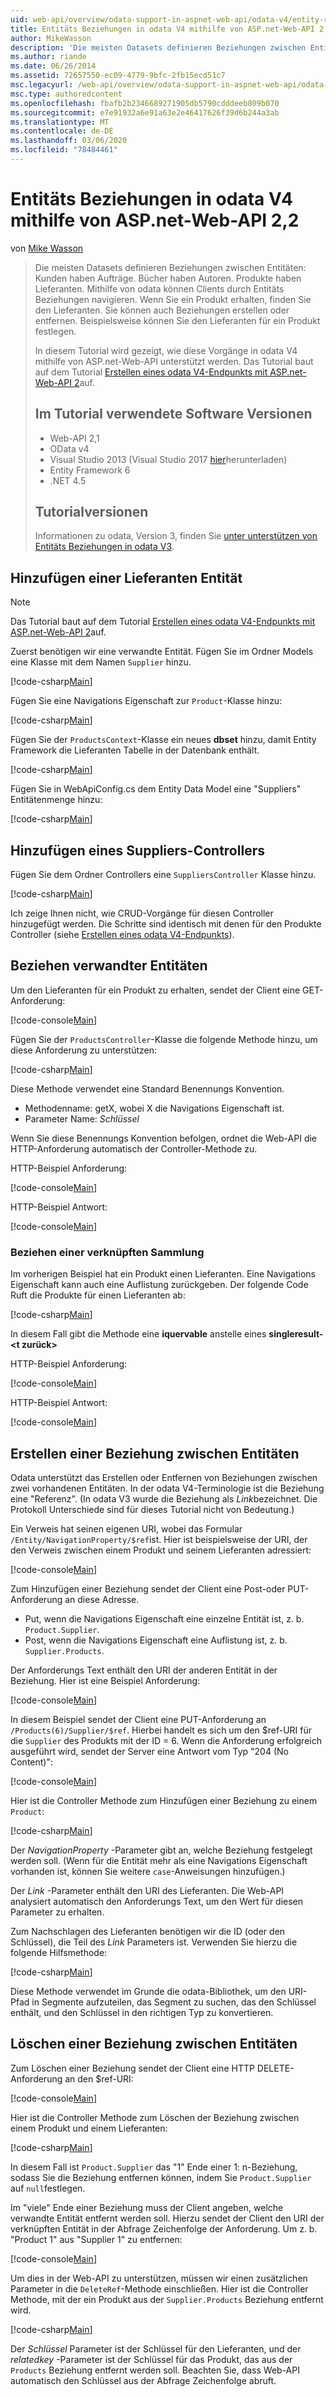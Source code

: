 ```yaml
---
uid: web-api/overview/odata-support-in-aspnet-web-api/odata-v4/entity-relations-in-odata-v4
title: Entitäts Beziehungen in odata V4 mithilfe von ASP.net-Web-API 2,2 | Microsoft-Dokumentation
author: MikeWasson
description: 'Die meisten Datasets definieren Beziehungen zwischen Entitäten: Kunden haben Aufträge. Bücher haben Autoren. Produkte haben Lieferanten. Mithilfe von odata können Clients navigieren...'
ms.author: riande
ms.date: 06/26/2014
ms.assetid: 72657550-ec09-4779-9bfc-2fb15ecd51c7
msc.legacyurl: /web-api/overview/odata-support-in-aspnet-web-api/odata-v4/entity-relations-in-odata-v4
msc.type: authoredcontent
ms.openlocfilehash: fbafb2b2346689271905db5790cdddeeb809b070
ms.sourcegitcommit: e7e91932a6e91a63e2e46417626f39d6b244a3ab
ms.translationtype: MT
ms.contentlocale: de-DE
ms.lasthandoff: 03/06/2020
ms.locfileid: "78484461"
---
```

# <a name="entity-relations-in-odata-v4-using-aspnet-web-api-22"></a>Entitäts Beziehungen in odata V4 mithilfe von ASP.net-Web-API 2,2

von [Mike Wasson](https://github.com/MikeWasson)

> Die meisten Datasets definieren Beziehungen zwischen Entitäten: Kunden haben Aufträge. Bücher haben Autoren. Produkte haben Lieferanten. Mithilfe von odata können Clients durch Entitäts Beziehungen navigieren. Wenn Sie ein Produkt erhalten, finden Sie den Lieferanten. Sie können auch Beziehungen erstellen oder entfernen. Beispielsweise können Sie den Lieferanten für ein Produkt festlegen.
>
> In diesem Tutorial wird gezeigt, wie diese Vorgänge in odata V4 mithilfe von ASP.net-Web-API unterstützt werden. Das Tutorial baut auf dem Tutorial [Erstellen eines odata V4-Endpunkts mit ASP.net-Web-API 2](create-an-odata-v4-endpoint.md)auf.
>
> ## <a name="software-versions-used-in-the-tutorial"></a>Im Tutorial verwendete Software Versionen
>
> - Web-API 2,1
> - OData v4
> - Visual Studio 2013 (Visual Studio 2017 [hier](https://visualstudio.microsoft.com/downloads/?utm_medium=microsoft&utm_source=docs.microsoft.com&utm_campaign=button+cta&utm_content=download+vs2017)herunterladen)
> - Entity Framework 6
> - .NET 4.5
>
> ## <a name="tutorial-versions"></a>Tutorialversionen
>
> Informationen zu odata, Version 3, finden Sie [unter unterstützen von Entitäts Beziehungen in odata V3](https://asp.net/web-api/overview/odata-support-in-aspnet-web-api/odata-v3/working-with-entity-relations).

## <a name="add-a-supplier-entity"></a>Hinzufügen einer Lieferanten Entität

> [!NOTE]
> Das Tutorial baut auf dem Tutorial [Erstellen eines odata V4-Endpunkts mit ASP.net-Web-API 2](create-an-odata-v4-endpoint.md)auf.

Zuerst benötigen wir eine verwandte Entität. Fügen Sie im Ordner Models eine Klasse mit dem Namen `Supplier` hinzu.

[!code-csharp[Main](entity-relations-in-odata-v4/samples/sample1.cs)]

Fügen Sie eine Navigations Eigenschaft zur `Product`-Klasse hinzu:

[!code-csharp[Main](entity-relations-in-odata-v4/samples/sample2.cs?highlight=13-15)]

Fügen Sie der `ProductsContext`-Klasse ein neues **dbset** hinzu, damit Entity Framework die Lieferanten Tabelle in der Datenbank enthält.

[!code-csharp[Main](entity-relations-in-odata-v4/samples/sample3.cs?highlight=10)]

Fügen Sie in WebApiConfig.cs dem Entity Data Model eine &quot;Suppliers&quot; Entitätenmenge hinzu:

[!code-csharp[Main](entity-relations-in-odata-v4/samples/sample4.cs?highlight=6)]

## <a name="add-a-suppliers-controller"></a>Hinzufügen eines Suppliers-Controllers

Fügen Sie dem Ordner Controllers eine `SuppliersController` Klasse hinzu.

[!code-csharp[Main](entity-relations-in-odata-v4/samples/sample5.cs)]

Ich zeige Ihnen nicht, wie CRUD-Vorgänge für diesen Controller hinzugefügt werden. Die Schritte sind identisch mit denen für den Produkte Controller (siehe [Erstellen eines odata V4-Endpunkts](create-an-odata-v4-endpoint.md)).

## <a name="getting-related-entities"></a>Beziehen verwandter Entitäten

Um den Lieferanten für ein Produkt zu erhalten, sendet der Client eine GET-Anforderung:

[!code-console[Main](entity-relations-in-odata-v4/samples/sample6.cmd)]

Fügen Sie der `ProductsController`-Klasse die folgende Methode hinzu, um diese Anforderung zu unterstützen:

[!code-csharp[Main](entity-relations-in-odata-v4/samples/sample7.cs)]

Diese Methode verwendet eine Standard Benennungs Konvention.

- Methodenname: getX, wobei X die Navigations Eigenschaft ist.
- Parameter Name: *Schlüssel*

Wenn Sie diese Benennungs Konvention befolgen, ordnet die Web-API die HTTP-Anforderung automatisch der Controller-Methode zu.

HTTP-Beispiel Anforderung:

[!code-console[Main](entity-relations-in-odata-v4/samples/sample8.cmd)]

HTTP-Beispiel Antwort:

[!code-console[Main](entity-relations-in-odata-v4/samples/sample9.cmd)]

### <a name="getting-a-related-collection"></a>Beziehen einer verknüpften Sammlung

Im vorherigen Beispiel hat ein Produkt einen Lieferanten. Eine Navigations Eigenschaft kann auch eine Auflistung zurückgeben. Der folgende Code Ruft die Produkte für einen Lieferanten ab:

[!code-csharp[Main](entity-relations-in-odata-v4/samples/sample10.cs)]

In diesem Fall gibt die Methode eine **iquervable** anstelle eines **singleresult-&lt;t zurück&gt;**

HTTP-Beispiel Anforderung:

[!code-console[Main](entity-relations-in-odata-v4/samples/sample11.cmd)]

HTTP-Beispiel Antwort:

[!code-console[Main](entity-relations-in-odata-v4/samples/sample12.cmd)]

## <a name="creating-a-relationship-between-entities"></a>Erstellen einer Beziehung zwischen Entitäten

Odata unterstützt das Erstellen oder Entfernen von Beziehungen zwischen zwei vorhandenen Entitäten. In der odata V4-Terminologie ist die Beziehung eine &quot;Referenz&quot;. (In odata V3 wurde die Beziehung als *Link*bezeichnet. Die Protokoll Unterschiede sind für dieses Tutorial nicht von Bedeutung.)

Ein Verweis hat seinen eigenen URI, wobei das Formular `/Entity/NavigationProperty/$ref`ist. Hier ist beispielsweise der URI, der den Verweis zwischen einem Produkt und seinem Lieferanten adressiert:

[!code-console[Main](entity-relations-in-odata-v4/samples/sample13.cmd)]

Zum Hinzufügen einer Beziehung sendet der Client eine Post-oder PUT-Anforderung an diese Adresse.

- Put, wenn die Navigations Eigenschaft eine einzelne Entität ist, z. b. `Product.Supplier`.
- Post, wenn die Navigations Eigenschaft eine Auflistung ist, z. b. `Supplier.Products`.

Der Anforderungs Text enthält den URI der anderen Entität in der Beziehung. Hier ist eine Beispiel Anforderung:

[!code-console[Main](entity-relations-in-odata-v4/samples/sample14.cmd)]

In diesem Beispiel sendet der Client eine PUT-Anforderung an `/Products(6)/Supplier/$ref`. Hierbei handelt es sich um den $ref-URI für die `Supplier` des Produkts mit der ID = 6. Wenn die Anforderung erfolgreich ausgeführt wird, sendet der Server eine Antwort vom Typ "204 (No Content)":

[!code-console[Main](entity-relations-in-odata-v4/samples/sample15.cmd)]

Hier ist die Controller Methode zum Hinzufügen einer Beziehung zu einem `Product`:

[!code-csharp[Main](entity-relations-in-odata-v4/samples/sample16.cs)]

Der *NavigationProperty* -Parameter gibt an, welche Beziehung festgelegt werden soll. (Wenn für die Entität mehr als eine Navigations Eigenschaft vorhanden ist, können Sie weitere `case`-Anweisungen hinzufügen.)

Der *Link* -Parameter enthält den URI des Lieferanten. Die Web-API analysiert automatisch den Anforderungs Text, um den Wert für diesen Parameter zu erhalten.

Zum Nachschlagen des Lieferanten benötigen wir die ID (oder den Schlüssel), die Teil des *Link* Parameters ist. Verwenden Sie hierzu die folgende Hilfsmethode:

[!code-csharp[Main](entity-relations-in-odata-v4/samples/sample17.cs)]

Diese Methode verwendet im Grunde die odata-Bibliothek, um den URI-Pfad in Segmente aufzuteilen, das Segment zu suchen, das den Schlüssel enthält, und den Schlüssel in den richtigen Typ zu konvertieren.

## <a name="deleting-a-relationship-between-entities"></a>Löschen einer Beziehung zwischen Entitäten

Zum Löschen einer Beziehung sendet der Client eine HTTP DELETE-Anforderung an den $ref-URI:

[!code-console[Main](entity-relations-in-odata-v4/samples/sample18.cmd)]

Hier ist die Controller Methode zum Löschen der Beziehung zwischen einem Produkt und einem Lieferanten:

[!code-csharp[Main](entity-relations-in-odata-v4/samples/sample19.cs)]

In diesem Fall ist `Product.Supplier` das &quot;1&quot; Ende einer 1: n-Beziehung, sodass Sie die Beziehung entfernen können, indem Sie `Product.Supplier` auf `null`festlegen.

Im &quot;viele&quot; Ende einer Beziehung muss der Client angeben, welche verwandte Entität entfernt werden soll. Hierzu sendet der Client den URI der verknüpften Entität in der Abfrage Zeichenfolge der Anforderung. Um z. b. "Product 1" aus "Supplier 1" zu entfernen:

[!code-console[Main](entity-relations-in-odata-v4/samples/sample20.cmd?highlight=1)]

Um dies in der Web-API zu unterstützen, müssen wir einen zusätzlichen Parameter in die `DeleteRef`-Methode einschließen. Hier ist die Controller Methode, mit der ein Produkt aus der `Supplier.Products` Beziehung entfernt wird.

[!code-csharp[Main](entity-relations-in-odata-v4/samples/sample21.cs)]

Der *Schlüssel* Parameter ist der Schlüssel für den Lieferanten, und der *relatedkey* -Parameter ist der Schlüssel für das Produkt, das aus der `Products` Beziehung entfernt werden soll. Beachten Sie, dass Web-API automatisch den Schlüssel aus der Abfrage Zeichenfolge abruft.
